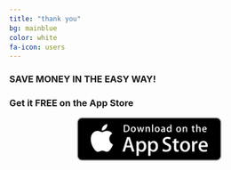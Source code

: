 ```yaml
---
title: "thank you"
bg: mainblue
color: white
fa-icon: users
---
```


### SAVE MONEY IN THE EASY WAY!

### Get it **FREE** on the App Store

<center><a href="{{ site.appstore_link }}"><img src="img/Download_on_the_App_Store_Badge_US-UK_135x40.svg" width="260"></a></center>
